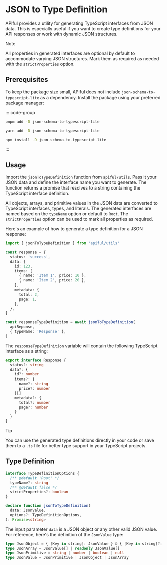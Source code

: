# JSON to Type Definition

APIful provides a utility for generating TypeScript interfaces from JSON data. This is especially useful if you want to create type definitions for your API responses or work with dynamic JSON structures.

> [!NOTE]
> All properties in generated interfaces are optional by default to accommodate varying JSON structures. Mark them as required as needed with the `strictProperties` option.

## Prerequisites

To keep the package size small, APIful does not include `json-schema-to-typescript-lite` as a dependency. Install the package using your preferred package manager:

::: code-group
  ```bash [pnpm]
  pnpm add -D json-schema-to-typescript-lite
  ```
  ```bash [yarn]
  yarn add -D json-schema-to-typescript-lite
  ```
  ```bash [npm]
  npm install -D json-schema-to-typescript-lite
  ```
:::

## Usage

Import the `jsonToTypeDefinition` function from `apiful/utils`. Pass it your JSON data and define the interface name you want to generate. The function returns a promise that resolves to a string containing the TypeScript interface definition.

All objects, arrays, and primitive values in the JSON data are converted to TypeScript interfaces, types, and literals. The generated interfaces are named based on the `typeName` option or default to `Root`. The `strictProperties` option can be used to mark all properties as required.

Here's an example of how to generate a type definition for a JSON response:

```ts
import { jsonToTypeDefinition } from 'apiful/utils'

const response = {
  status: 'success',
  data: {
    id: 123,
    items: [
      { name: 'Item 1', price: 10 },
      { name: 'Item 2', price: 20 },
    ],
    metadata: {
      total: 2,
      page: 1,
    },
  },
}

const responseTypeDefinition = await jsonToTypeDefinition(
  apiReponse,
  { typeName: 'Response' },
)
```

The `responseTypeDefinition` variable will contain the following TypeScript interface as a string:

```ts
export interface Response {
  status?: string
  data?: {
    id?: number
    items?: {
      name?: string
      price?: number
    }[]
    metadata?: {
      total?: number
      page?: number
    }
  }
}
```

> [!TIP]
> You can use the generated type definitions directly in your code or save them to a `.ts` file for better type support in your TypeScript projects.

## Type Definition

```ts
interface TypeDefinitionOptions {
  /** @default 'Root' */
  typeName?: string
  /** @default false */
  strictProperties?: boolean
}

declare function jsonToTypeDefinition(
  data: JsonValue,
  options?: TypeDefinitionOptions,
): Promise<string>
```

The input parameter `data` is a JSON object or any other valid JSON value. For reference, here's the definition of the `JsonValue` type:

```ts
type JsonObject = { [Key in string]: JsonValue } & { [Key in string]?: JsonValue | undefined }
type JsonArray = JsonValue[] | readonly JsonValue[]
type JsonPrimitive = string | number | boolean | null
type JsonValue = JsonPrimitive | JsonObject | JsonArray
```
